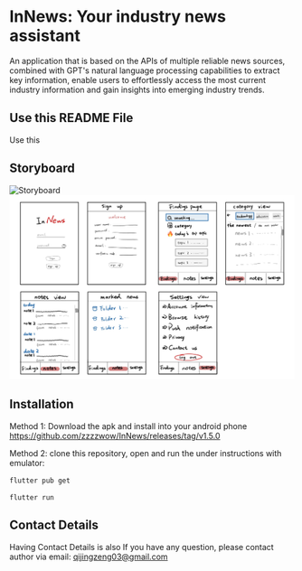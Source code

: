 # InNews: Your industry news assistant

An application that is based on the APIs of multiple reliable news sources, combined with GPT's natural language processing capabilities to extract key information, enable users to effortlessly access the most current industry information and gain insights into emerging industry trends.

## Use this README File 

Use this

## Storyboard
![Storyboard](https://1drv.ms/f/c/72ffc5bd8fd9644e/Ek44RkOlGClJhnA3uUn00LoBOHczwaqAcA7bNsqRp08q3Q?e=lQsvD7)
![Storyboard](image/storyboard.png "Storyboard Design")
 

## Installation

Method 1: Download the apk and install into your android phone https://github.com/zzzzwow/InNews/releases/tag/v1.5.0 

Method 2: clone this repository, open and run the under instructions with emulator:

```
flutter pub get
```

```
flutter run
```


##  Contact Details

Having Contact Details is also If you have any question, please contact author via email: qijingzeng03@gmail.com 
